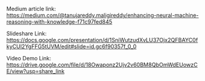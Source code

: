 Medium article link:
https://medium.com/@tanujareddy.maligireddy/enhancing-neural-machine-reasoning-with-knowledge-f71c97fed845

Slideshare Link:
https://docs.google.com/presentation/d/1SniWutzudXvLU37Ojx2QFBAYC0fkyCUl2YgFFG5tUVM/edit#slide=id.gc6f90357f_0_0

Video Demo Link:
https://drive.google.com/file/d/18Owaponz2Ujv2v60BM8QbOmWdEUowzCE/view?usp=share_link